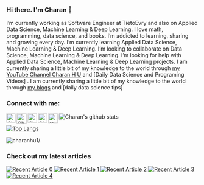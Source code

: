 ### Hi there. I'm Charan 👋


I’m currently working as Software Engineer at TietoEvry and also on Applied Data Science, Machine Learning & Deep Learning. I love math, programming, data science, and books. I’m addicted to learning, sharing and growing every day. I’m currently learning Applied Data Science, Machine Learning & Deep Learning. I’m looking to collaborate on Data Science, Machine Learning & Deep Learning. I’m looking for help with Applied Data Science, Machine Learning & Deep Learning projects. I am currently sharing a little bit of my knowledge to the world through [my YouTube Channel Charan H U](https://youtube.com/channel/UCN2IlH95pQZj-J9PdS2NjIA) and [Daily Data Science and Programing Videos] . I am currently sharing a little bit of my knowledge to the world through [my blogs](https://charanhu.medium.com/) and [daily data science tips]


### Connect with me:
<a href="https://www.linkedin.com/in/charanhu/">
    <img align="left" alt="Charan H U | Linkedin" width="24px" src="https://github.com/TheDudeThatCode/TheDudeThatCode/blob/master/Assets/Linkedin.svg" />
  </a>
   <a href="https://twitter.com/charan_h_u/">
    <img align="left" alt="Charan H U | Twitter" width="26px" src="https://github.com/TheDudeThatCode/TheDudeThatCode/blob/master/Assets/Twitter.svg" />
</a> 

  <a href="https://instagram.com/charanhu1">
    <img align="left" alt="Charan H U | Instagram" width="24px" src="https://github.com/TheDudeThatCode/TheDudeThatCode/blob/master/Assets/Instagram.svg" />
  </a>
  
   <a href="https://instagram.com/charanhu1">
    <img align="left" alt="Charan H U | Instagram" width="24px" src="https://github.com/TheDudeThatCode/TheDudeThatCode/blob/master/Assets/Medium.svg" />
  </a>

<a href="https://medium.com/@charanhu" target="blank"><img align="left" src="https://cdn.jsdelivr.net/npm/simple-icons@3.0.1/icons/medium.svg" alt="@charanhu" height="25" width="25" /></a>     



<!-- Please don't remove this: Grab your social icons from https://github.com/carlsednaoui/gitsocial -->

![Charan's github stats](https://github-readme-stats.vercel.app/api?username=charanhu1&show_icons=true&theme=radical)


[![Top Langs](https://github-readme-stats.vercel.app/api/top-langs/?username=charanhu1&layout=compact&theme=radical)](https://github.com/charanhu1/github-readme-stats)

<p align="left"> <img src=https://komarev.com/ghpvc/?username=charanhu1 alt=charanhu1/></p>

### Check out my latest articles
<a target="_blank" href="https://github-readme-medium-recent-article.vercel.app/medium/@charanhu/0"><img src="https://github-readme-medium-recent-article.vercel.app/medium/@charanhu/0" alt="Recent Article 0"> 
<a target="_blank" href="https://github-readme-medium-recent-article.vercel.app/medium/@charanhu/1"><img src="https://github-readme-medium-recent-article.vercel.app/medium/@charanhu/1" alt="Recent Article 1">
<a target="_blank" href="https://github-readme-medium-recent-article.vercel.app/medium/@charanhu/2"><img src="https://github-readme-medium-recent-article.vercel.app/medium/@charanhu/2" alt="Recent Article 2">
<a target="_blank" href="https://github-readme-medium-recent-article.vercel.app/medium/@charanhu/3"><img src="https://github-readme-medium-recent-article.vercel.app/medium/@charanhu/3" alt="Recent Article 3">
<a target="_blank" href="https://github-readme-medium-recent-article.vercel.app/medium/@charanhu/4"><img src="https://github-readme-medium-recent-article.vercel.app/medium/@charanhu/4" alt="Recent Article 4">
    


